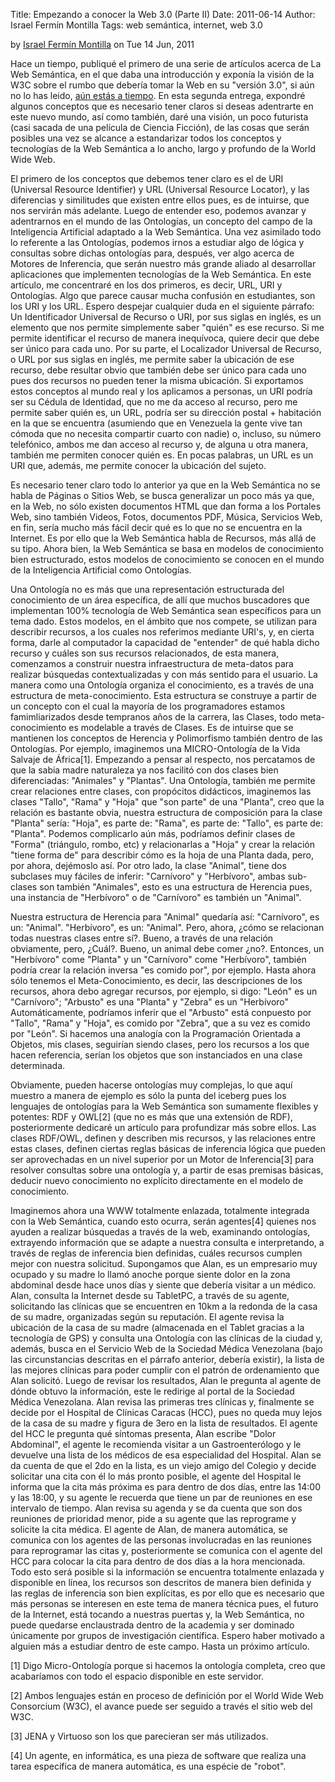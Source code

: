 Title: Empezando a conocer la Web 3.0 (Parte II)
Date: 2011-06-14
Author: Israel Fermín Montilla
Tags: web semántica, internet, web 3.0

by [Israel Fermín Montilla](author/israel-fermin-montilla.html) on Tue
14 Jun, 2011

Hace un tiempo, publiqué el primero de una serie de artículos acerca de
La Web Semántica, en el que daba una introducción y exponía la visión de
la W3C sobre el rumbo que debería tomar la Web en su "versión 3.0", si
aún no lo has leido,
[aún estás a tiempo](http://codersvenezuela.com/post/empezando-a-conocer-la-web-3-0-parte-i/50).
En esta segunda entrega, expondré algunos conceptos que es
necesario tener claros si deseas adentrarte en este nuevo mundo, así
como también, daré una visión, un poco futurista (casi sacada de una
película de Ciencia Ficción), de las cosas que serán posibles una vez se
alcance a estandarizar todos los conceptos y tecnologías de la Web
Semántica a lo ancho, largo y profundo de la World Wide Web.

El primero de los conceptos que debemos tener claro es el de URI
(Universal Resource Identifier) y URL (Universal Resource Locator), y
las diferencias y similitudes que existen entre ellos pues, es de
intuirse, que nos servirán más adelante. Luego de entender eso, podemos
avanzar y adentrarnos en el mundo de las Ontologías, un concepto del
campo de la Inteligencia Artificial adaptado a la Web Semántica. Una vez
asimilado todo lo referente a las Ontologías, podemos irnos a estudiar
algo de lógica y consultas sobre dichas ontologías para, después, ver
algo acerca de Motores de Inferencia, que serán nuestro más grande
aliado al desarrollar aplicaciones que implementen tecnologías de la Web
Semántica. En este artículo, me concentraré en los dos primeros, es
decir, URL, URI y Ontologías. Algo que parece causar mucha confusión en
estudiantes, son los URI y los URL. Espero despejar cualquier duda en el
siguiente párrafo: Un Identificador Universal de Recurso o URI, por sus
siglas en inglés, es un elemento que nos permite simplemente saber
"quién" es ese recurso. Si me permite identificar el recurso de manera
inequívoca, quiere decir que debe ser único para cada uno. Por su parte,
el Localizador Universal de Recurso, o URL por sus siglas en inglés, me
permite saber la ubicación de ese recurso, debe resultar obvio que
también debe ser único para cada uno pues dos recursos no pueden tener
la misma ubicación. Si exportamos estos conceptos al mundo real y los
aplicamos a personas, un URI podría ser su Cédula de Identidad, que no
me da acceso al recurso, pero me permite saber quién es, un URL, podría
ser su dirección postal + habitación en la que se encuentra (asumiendo
que en Venezuela la gente vive tan cómoda que no necesita compartir
cuarto con nadie) o, incluso, su número telefónico, ambos me dan acceso
al recurso y, de alguna u otra manera, también me permiten conocer quién
es. En pocas palabras, un URL es un URI que, además, me permite conocer
la ubicación del sujeto.

Es necesario tener claro todo lo anterior ya que en la Web Semántica no
se habla de Páginas o Sitios Web, se busca generalizar un poco más ya
que, en la Web, no sólo existen documentos HTML que dan forma a los
Portales Web, sino también Videos, Fotos, documentos PDF, Música,
Servicios Web, en fin, sería mucho más fácil decir qué es lo que no se
encuentra en la Internet. Es por ello que la Web Semántica habla de
Recursos, más allá de su tipo. Ahora bien, la Web Semántica se basa en
modelos de conocimiento bien estructurado, estos modelos de conocimiento
se conocen en el mundo de la Inteligencia Artificial como Ontologías.

Una Ontología no es más que una representación estructurada del
conocimiento de un área específica, de allí que muchos buscadores que
implementan 100% tecnología de Web Semántica sean específicos para un
tema dado. Estos modelos, en el ámbito que nos compete, se utilizan para
describir recursos, a los cuales nos referimos mediante URI's, y, en
cierta forma, darle al computador la capacidad de "entender" de qué
habla dicho recurso y cuáles son sus recursos relacionados, de esta
manera, comenzamos a construir nuestra infraestructura de meta-datos
para realizar búsquedas contextualizadas y con más sentido para el
usuario. La manera como una Ontología organiza el conocimiento, es a
través de una estructura de meta-conocimiento. Esta estructura se
construye a partir de un concepto con el cual la mayoría de los
programadores estamos famimliarizados desde tempranos años de la
carrera, las Clases, todo meta-conocimiento es modelable a través de
Clases. Es de intuirse que se mantienen los conceptos de Herencia y
Polimorfismo también dentro de las Ontologías. Por ejemplo, imaginemos
una MICRO-Ontología de la Vida Salvaje de África\[1\]. Empezando a
pensar al respecto, nos percatamos de que la sabia madre naturaleza ya
nos facilitó con dos clases bien diferenciadas: "Animales" y "Plantas".
Una Ontología, también me permite crear relaciones entre clases, con
propócitos didácticos, imaginemos las clases "Tallo", "Rama" y "Hoja"
que "son parte" de una "Planta", creo que la relación es bastante obvia,
nuestra estructura de composición para la clase "Planta" sería: "Hoja",
es parte de: "Rama", es parte de: "Tallo", es parte de: "Planta".
Podemos complicarlo aún más, podríamos definir clases de "Forma"
(triángulo, rombo, etc) y relacionarlas a "Hoja" y crear la relación
"tiene forma de" para describir cómo es la hoja de una Planta dada,
pero, por ahora, dejémoslo así. Por otro lado, la clase "Animal", tiene
dos subclases muy fáciles de inferir: "Carnívoro" y "Herbívoro", ambas
sub-clases son también "Animales", esto es una estructura de Herencia
pues, una instancia de "Herbívoro" o de "Carnívoro" es también un
"Animal".

Nuestra estructura de Herencia para "Animal" quedaría así: "Carnívoro",
es un: "Animal". "Herbívoro", es un: "Animal". Pero, ahora, ¿cómo se
relacionan todas nuestras clases entre sí?. Bueno, a través de una
relación obviamente, pero, ¿Cuál?. Bueno, un animal debe comer ¿no?.
Entonces, un "Herbívoro" come "Planta" y un "Carnívoro" come
"Herbívoro", también podría crear la relación inversa "es comido por",
por ejemplo. Hasta ahora sólo tenemos el Meta-Conocimiento, es decir,
las descripciones de los recursos, ahora debo agregar recursos, por
ejemplo, si digo: "León" es un "Carnívoro"; "Arbusto" es una "Planta" y
"Zebra" es un "Herbívoro" Automáticamente, podríamos inferir que el
"Arbusto" está conpuesto por "Tallo", "Rama" y "Hoja", es comido por
"Zebra", que a su vez es comido por "León". Si hacemos una analogía con
la Programación Orientada a Objetos, mis clases, seguirían siendo
clases, pero los recursos a los que hacen referencia, serían los objetos
que son instanciados en una clase determinada.

Obviamente, pueden hacerse ontologías muy complejas, lo que aquí muestro
a manera de ejemplo es sólo la punta del iceberg pues los lenguajes de
ontologías para la Web Semántica son sumamente flexibles y potentes: RDF
y OWL\[2\] (que no es más que una extensión de RDF), posteriormente
dedicaré un artículo para profundizar más sobre ellos. Las clases
RDF/OWL, definen y describen mis recursos, y las relaciones entre estas
clases, definen ciertas reglas básicas de inferencia lógica que pueden
ser aprovechadas en un nivel superior por un Motor de Inferencia\[3\]
para resolver consultas sobre una ontología y, a partir de esas premisas
básicas, deducir nuevo conocimiento no explícito directamente en el
modelo de conocimiento.

Imaginemos ahora una WWW totalmente enlazada, totalmente integrada con
la Web Semántica, cuando esto ocurra, serán agentes\[4\] quienes nos
ayuden a realizar búsquedas a través de la web, examinando ontologías,
extrayendo información que se adapte a nuestra consulta e interpretando,
a través de reglas de inferencia bien definidas, cuáles recursos cumplen
mejor con nuestra solicitud. Supongamos que Alan, es un empresario muy
ocupado y su madre lo llamó anoche porque siente dolor en la zona
abdominal desde hace unos días y siente que debería visitar a un médico.
Alan, consulta la Internet desde su TabletPC, a través de su agente,
solicitando las clínicas que se encuentren en 10km a la redonda de la
casa de su madre, organizadas según su reputación. El agente revisa la
ubicación de la casa de su madre (almacenada en el Tablet gracias a la
tecnología de GPS) y consulta una Ontología con las clínicas de la
ciudad y, además, busca en el Servicio Web de la Sociedad Médica
Venezolana (bajo las circunstancias descritas en el párrafo anterior,
debería existir), la lista de las mejores clínicas para poder cumplir
con el patrón de ordenamiento que Alan solicitó. Luego de revisar los
resultados, Alan le pregunta al agente de dónde obtuvo la información,
este le redirige al portal de la Sociedad Médica Venezolana. Alan revisa
las primeras tres clínicas y, finalmente se decide por el Hospital de
Clínicas Caracas (HCC), pues no queda muy lejos de la casa de su madre y
figura de 3ero en la lista de resultados. El agente del HCC le pregunta
qué síntomas presenta, Alan escribe "Dolor Abdominal", el agente le
recomienda visitar a un Gastroenterólogo y le devuelve una lista de los
médicos de esa especialidad del Hospital. Alan se da cuenta de que el
2do en la lista, es un viejo amigo del Colegio y decide solicitar una
cita con él lo más pronto posible, el agente del Hospital le informa que
la cita más próxima es para dentro de dos días, entre las 14:00 y las
18:00, y su agente le recuerda que tiene un par de reuniones en ese
intervalo de tiempo. Alan revisa su agenda y se da cuenta que son dos
reuniones de prioridad menor, pide a su agente que las reprograme y
solicite la cita médica. El agente de Alan, de manera automática, se
comunica con los agentes de las personas involucradas en las reuniones
para reprogramar las citas y, posteriormente se comunica con el agente
del HCC para colocar la cita para dentro de dos días a la hora
mencionada. Todo esto será posible si la información se encuentra
totalmente enlazada y disponible en línea, los recursos son descritos de
manera bien definida y las reglas de inferencia son bien explícitas, es
por ello que es necesario que más personas se interesen en este tema de
manera técnica pues, el futuro de la Internet, está tocando a nuestras
puertas y, la Web Semántica, no puede quedarse enclaustrada dentro de la
academia y ser dominado únicamente por grupos de investigación
científica. Espero haber motivado a alguien más a estudiar dentro de
este campo. Hasta un próximo artículo.

\[1\] Digo Micro-Ontología porque si hacemos la ontología completa, creo
que acabaríamos con todo el espacio disponible en este servidor.

\[2\] Ambos lenguajes están en proceso de definición por el World Wide
Web Consorcium (W3C), el avance puede ser seguido a través el sitio web
del W3C.

\[3\] JENA y Virtuoso son los que parecieran ser más utilizados.

\[4\] Un agente, en informática, es una pieza de software que realiza
una tarea específica de manera automática, es una espécie de "robot".
